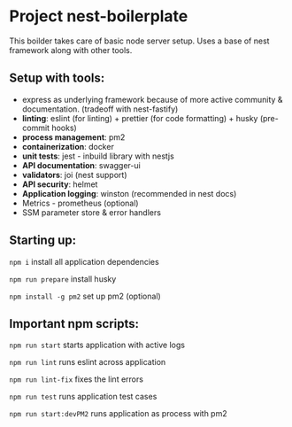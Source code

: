 # Project nest-boilerplate

This boilder takes care of basic node server setup. Uses a base of nest framework along with other tools.

## Setup with tools:

- express as underlying framework because of more active community & documentation. (tradeoff with nest-fastify)
- **linting**: eslint (for linting) + prettier (for code formatting) + husky (pre-commit hooks)
- **process management**: pm2
- **containerization**: docker
- **unit tests**: jest - inbuild library with nestjs
- **API documentation**: swagger-ui
- **validators**: joi (nest support)
- **API security**: helmet
- **Application logging**: winston (recommended in nest docs)
- Metrics - prometheus (optional)
- SSM parameter store & error handlers

## Starting up:

`npm i` install all application dependencies

`npm run prepare` install husky

`npm install -g pm2` set up pm2 (optional)


## Important npm scripts:

`npm run start` starts application with active logs

`npm run lint` runs eslint across application

`npm run lint-fix` fixes the lint errors

`npm run test` runs application test cases

`npm run start:devPM2` runs application as process with pm2